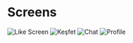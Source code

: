 # Screens

![Like Screen](https://user-images.githubusercontent.com/51384613/109890017-8b113a00-7c97-11eb-81f6-ed2cd1e37ee7.jpg)
![Keşfet](https://user-images.githubusercontent.com/51384613/109890045-982e2900-7c97-11eb-9f38-bb389ce38093.jpg)
![Chat](https://user-images.githubusercontent.com/51384613/109890056-9d8b7380-7c97-11eb-8761-6328ae241a06.jpg)
![Profile](https://user-images.githubusercontent.com/51384613/109890060-a1b79100-7c97-11eb-8c53-899bd42e9fe7.jpg)
